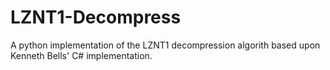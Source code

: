 # LZNT1-Decompress

A python implementation of the LZNT1 decompression algorith based upon Kenneth Bells'
C# implementation.
